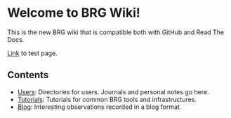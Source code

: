 # Welcome to BRG Wiki!

This is the new BRG wiki that is compatible both with GitHub and Read The
Docs.

[Link](test-page.md) to test page.

Contents
--------

* [Users](users/README.md): Directories for users. Journals and personal
  notes go here.
* [Tutorials](tutorials/README.md): Tutorials for common BRG tools and
  infrastructures.
* [Blog](blog/README.md): Interesting observations recorded in a blog
  format.

